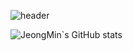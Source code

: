 ![header](https://capsule-render.vercel.app/api?type=waving&color=timeGradient&text=ㅎㅇ&animation=fadeIn&fontSize=34&fontAlignY=40&fontAlign=50&height=250)

![JeongMin`s GitHub stats](https://github-readme-stats.vercel.app/api?username=JeongMin83&show_icons=true&theme=transparent)

